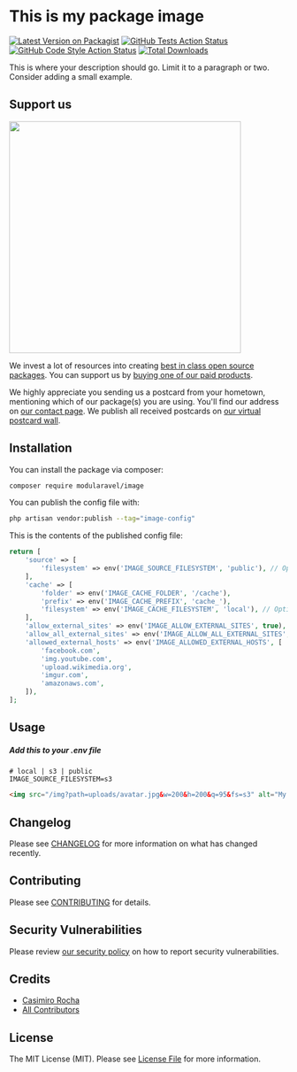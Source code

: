 # This is my package image

[![Latest Version on Packagist](https://img.shields.io/packagist/v/modularavel/image.svg?style=flat-square)](https://packagist.org/packages/modularavel/image)
[![GitHub Tests Action Status](https://img.shields.io/github/actions/workflow/status/modularavel/image/run-tests.yml?branch=main&label=tests&style=flat-square)](https://github.com/modularavel/image/actions?query=workflow%3Arun-tests+branch%3Amain)
[![GitHub Code Style Action Status](https://img.shields.io/github/actions/workflow/status/modularavel/image/fix-php-code-style-issues.yml?branch=main&label=code%20style&style=flat-square)](https://github.com/modularavel/image/actions?query=workflow%3A"Fix+PHP+code+style+issues"+branch%3Amain)
[![Total Downloads](https://img.shields.io/packagist/dt/modularavel/image.svg?style=flat-square)](https://packagist.org/packages/modularavel/image)

This is where your description should go. Limit it to a paragraph or two. Consider adding a small example.

## Support us

[<img src="https://github-ads.s3.eu-central-1.amazonaws.com/image.jpg?t=1" width="419px" />](https://spatie.be/github-ad-click/image)

We invest a lot of resources into creating [best in class open source packages](https://spatie.be/open-source). You can support us by [buying one of our paid products](https://spatie.be/open-source/support-us).

We highly appreciate you sending us a postcard from your hometown, mentioning which of our package(s) you are using. You'll find our address on [our contact page](https://spatie.be/about-us). We publish all received postcards on [our virtual postcard wall](https://spatie.be/open-source/postcards).

## Installation

You can install the package via composer:

```bash
composer require modularavel/image
```

You can publish the config file with:

```bash
php artisan vendor:publish --tag="image-config"
```

This is the contents of the published config file:

```php
return [
    'source' => [
        'filesystem' => env('IMAGE_SOURCE_FILESYSTEM', 'public'), // Options: "local", "public", "s3"
    ],
    'cache' => [
        'folder' => env('IMAGE_CACHE_FOLDER', '/cache'),
        'prefix' => env('IMAGE_CACHE_PREFIX', 'cache_'),
        'filesystem' => env('IMAGE_CACHE_FILESYSTEM', 'local'), // Options: "local", "public", "s3"
    ],
    'allow_external_sites' => env('IMAGE_ALLOW_EXTERNAL_SITES', true),
    'allow_all_external_sites' => env('IMAGE_ALLOW_ALL_EXTERNAL_SITES', true),
    'allowed_external_hosts' => env('IMAGE_ALLOWED_EXTERNAL_HOSTS', [
        'facebook.com',
        'img.youtube.com',
        'upload.wikimedia.org',
        'imgur.com',
        'amazonaws.com',
    ]),
];

```

## Usage

##### Add this to your .env file

```dotenv
# local | s3 | public
IMAGE_SOURCE_FILESYSTEM=s3
```

```html
<img src="/img?path=uploads/avatar.jpg&w=200&h=200&q=95&fs=s3" alt="My cached image from filesystem: s3" />
```

## Changelog

Please see [CHANGELOG](CHANGELOG.md) for more information on what has changed recently.

## Contributing

Please see [CONTRIBUTING](CONTRIBUTING.md) for details.

## Security Vulnerabilities

Please review [our security policy](../../security/policy) on how to report security vulnerabilities.

## Credits

- [Casimiro Rocha](https://github.com/casimirorocha)
- [All Contributors](../../contributors)

## License

The MIT License (MIT). Please see [License File](LICENSE.md) for more information.
